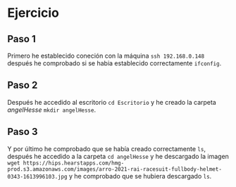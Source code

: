 # Ejercicio

## Paso 1
Primero he establecido coneción con la máquina ```ssh 192.168.0.148``` después he comprobado si se habia establecido correctamente ```ifconfig```.

## Paso 2
Después he accedido al escritorio ```cd Escritorio``` y he creado la carpeta *angelHesse* ```mkdir angelHesse```.

## Paso 3
Y por último he comprobado que se había creado correctamente ```ls```, después he accedido a la carpeta ```cd angelHesse``` y he descargado la imagen ```wget https://hips.hearstapps.com/hmg-prod.s3.amazonaws.com/images/arro-2021-rai-racesuit-fullbody-helmet-0343-1613996103.jpg``` y he comprobado que se hubiera descargado ```ls```.